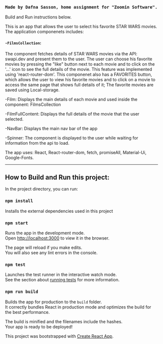 ### `Made by Dafna Sasson, home assignment for "Zoomin Software".`

Build and Run instructions below.

This is an app that allows the user to select his favorite STAR WARS movies.
The application componenets includes:

#### `-FilmsCollection`:
The component fetches details of STAR WARS movies via the API: swapi.dev and present them to the user.
The user can choose his favorite movies by pressing the "like" button next to each movie 
and to click on the '...' icon to see the full details of the movie. This feature was implemented using 'react-router-dom'.
This componenet also has a FAVORITES button, which allows the user to view his favorite movies and to click on a movie
to access the same page that shows full details of it;
The favorite movies are saved using Local-storage.

-Film:
Displays the main details of each movie and used inside the component: FilmsCollection

-FilmFullContent:
Displays the full details of the movie that the user selected.

-NavBar:
Displays the main nav bar of the app

-Spinner:
The component is displayed to the user while waiting for information from the api to load.

The app uses:
React, React-router-dom, fetch, promiseAll, Material-Ui, Google-Fonts.

------------------------------------------------------------------------------------------

## How to Build and Run this project:

In the project directory, you can run:

### `npm install`
Installs the external dependencies used in this project

### `npm start`

Runs the app in the development mode.<br />
Open [http://localhost:3000](http://localhost:3000) to view it in the browser.

The page will reload if you make edits.<br />
You will also see any lint errors in the console.

### `npm test`

Launches the test runner in the interactive watch mode.<br />
See the section about [running tests](https://facebook.github.io/create-react-app/docs/running-tests) for more information.

### `npm run build`

Builds the app for production to the `build` folder.<br />
It correctly bundles React in production mode and optimizes the build for the best performance.

The build is minified and the filenames include the hashes.<br />
Your app is ready to be deployed!

This project was bootstrapped with [Create React App](https://github.com/facebook/create-react-app).
